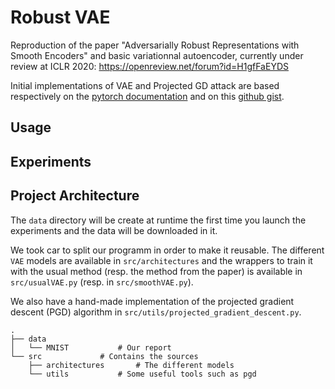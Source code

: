# Robust VAE

Reproduction of the paper "Adversarially Robust Representations with Smooth Encoders" and basic variationnal autoencoder, currently under review at ICLR 2020: https://openreview.net/forum?id=H1gfFaEYDS

Initial implementations of VAE and Projected GD attack are based respectively on the [pytorch documentation](https://github.com/pytorch/examples/blob/master/vae/main.py) and on this [github gist](https://gist.github.com/oscarknagg/45b187c236c6262b1c4bbe2d0920ded6).

## Usage

## Experiments

## Project Architecture
The `data` directory will be create at runtime the first time you launch the experiments and the data will be downloaded in it.

We took car to split our programm in order to make it reusable. The different `VAE` models are available in `src/architectures` and the wrappers to train it with the usual method (resp. the method from the paper) is available in `src/usualVAE.py` (resp. in `src/smoothVAE.py`).

We also have a hand-made implementation of the projected gradient descent (PGD) algorithm in `src/utils/projected_gradient_descent.py`.

```
.
├── data
│   └── MNIST			# Our report
└── src				# Contains the sources 
    ├── architectures		# The different models
    └── utils			# Some useful tools such as pgd
```


